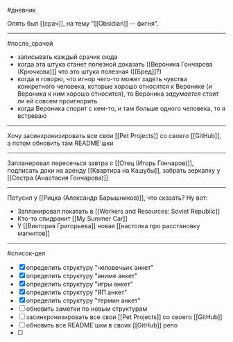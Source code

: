 #дневник 

Опять был [[срач]], на тему "[[Obsidian]] -- фигня".
***
#после_срачей 
- записывать каждый срачик сюда
- когда эта штука станет полезной доказать [[Вероника Гончарова (Крючкова)]] что это штука полезная ([[Бред]]?)
- когда я говорю, что игнор чего-то может задеть чувства конкретного человека, которые хорошо относятся к Веронике (и Вероника к ним хорошо относится), то Вероника _задумается_ стоит ли ей совсем проигнорить
- когда Вероника спорит с кем-то, и там больше одного человека, то я встреваю
***
Хочу засинхронизировать все свои [[Pet Projects]] со своего [[GitHub]], а потом обновить там README'шки
***
Запланировал пересечься завтра с [[Отец (Игорь Гончаров)]], подписать доки на аренду [[Квартира на Кашубы]], забрать зеркалку у [[Сестра (Анастасия Гончарова)]]
***
Потусил у [[Рицка (Александр Барышников)]], что сказать? Ну вот:
- Запланировал покатать в [[Workers and Resources: Soviet Republic]]
- Кто-то спидранит [[My Summer Car]]
- У [[Виктория Григорьева]] новая [[настолка про расстановку магнитов]]
***
#список-дел
- [x] определить структуру "человечьих анкет"
- [x] определить структуру "аниме анкет"
- [x] определить структуру "игры анкет"
- [x] определить структуру "ЯП анкет"
- [x] определить структуру "термин анкет"
- [ ] обновить заметки по новым структурам
- [ ] засинхронизировать все свои [[Pet Projects]] со своего [[GitHub]]
- [ ] обновить все README'шки в своих [[GitHub]] репо
- [ ] 